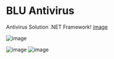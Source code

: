 # BLU Antivirus
Antivirus Solution .NET Framework!
[image](https://user-images.githubusercontent.com/19478700/129352640-f46d2a4a-a70b-4b2b-802a-9ebf265425e6.png)

![image](https://user-images.githubusercontent.com/19478700/129286325-b177ed1c-7c82-48a8-96d4-1e64c99c3507.png)

![image](https://user-images.githubusercontent.com/19478700/129226403-7a6d4335-8b01-4a3e-b02f-7a8850d43113.png)
![image](https://user-images.githubusercontent.com/19478700/129226430-7e1a3239-a996-4c12-b808-2a5531152154.png)
